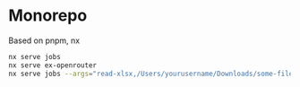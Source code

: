 # Monorepo

Based on pnpm, nx

```sh
nx serve jobs
nx serve ex-openrouter
nx serve jobs --args="read-xlsx,/Users/yourusername/Downloads/some-file.xlsx"
```
